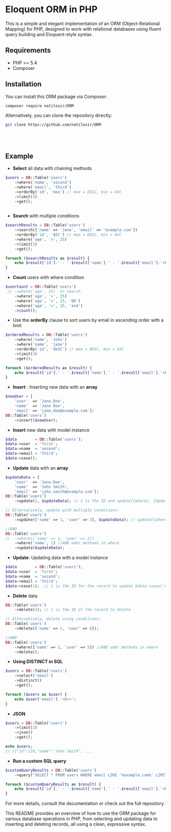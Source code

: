 # Eloquent ORM in PHP

This is a simple and elegant implementation of an ORM (Object-Relational Mapping) for PHP, designed to work with relational databases using fluent query building and Eloquent-style syntax.

## Requirements

- PHP >= 5.4
- Composer

## Installation

You can install this ORM package via Composer:

```bash
composer require natilosir/ORM
```
Alternatively, you can clone the repository directly:
```bash
git clone https://github.com/natilosir/ORM
```
<br><br>

## Example

- **Select** all data with chaining methods
```php
$users = DB::Table('users')
    ->where('name', 'second')
    ->where('email', 'third')
    ->orderBy('id', 'max') // max = DESC, min = ASC
    ->limit(3)
    ->get();
    
```

- **Search** with multiple conditions
```php
$searchResults = DB::Table('users')
    ->search(['name' => 'Jane', 'email' => 'example.com'])
    ->orderBy('id', 'ASC') // max = DESC, min = ASC
    ->where('age', '>', 25)
    ->limit(3)
    ->get();

foreach ($searchResults as $result) {
    echo $result['id'].' - '.$result['name'].' - '.$result['email'].'<br>';
}
```

- **Count** users with where condition
```php
$userCount = DB::Table('users')
 // ->where('age', 25)  or search
    ->where('age', '>', 25)
    ->where('age', '>', 25, 'OR')
    ->where('age', '=', 25, 'and')
    ->count();
```

- Use the **orderBy** clause to sort users by email in ascending order with a limit
```php
$orderedResults = DB::Table('users')
    ->where('name', 'John')
    ->where('name', 'jane')
    ->orderBy('id', 'deSC') // max = DESC, min = ASC
    ->limit(3)
    ->get();

foreach ($orderedResults as $result) {
    echo $result['id'].' - '.$result['name'].' - '.$result['email'].'<br>';
}
```

- **Insert** : Inserting new data with an **array**
```php
$newUser = [
    'user'  => 'Jane.Doe',
    'name'  => 'Jane Doe',
    'email' => 'jane.doe@example.com'];
DB::Table('users')
    ->insert($newUser);
```

- **Insert** new data with model instance
```php
$data        = DB::Table('users');
$data->user  = 'first';
$data->name  = 'second';
$data->email = 'third';
$data->save();
```

- **Update** data with an **array**
```php
$updateData = [
    'user'  => 'Jane.Doe',
    'name'  => 'John Smith',
    'email' => 'john.smith@example.com'];
DB::Table('users')
    ->update(1, $updateData); // 1 is the ID and update({where}, {UpdateArray})

// Alternatively, update with multiple conditions:
DB::Table('users')
    ->update(['name' => 1, 'user' => 3], $updateData); // update({where}, {UpdateArray})

//AND
DB::Table('users')
//  ->where(['name' => 1, 'user' => 2])
    ->where('name', 1) //AND oder methods in where
    ->update($updateData);
```

- **Update**: Updating data with a model instance
```php
$data        = DB::Table('users');
$data->user  = 'first';
$data->name  = 'second';
$data->email = 'third';
$data->save(1);  // 1 is the ID for the record to update $data->save('name' => 'Jane Doe'); 
```

- **Delete** data
```php
DB::Table('users')
    ->delete(1); // 1 is the ID of the record to delete

// Alternatively, delete using conditions:
DB::Table('users')
    ->delete(['name' => 1, 'user' => 6]);

//AND
DB::Table('users')
    ->where(['name' => 1, 'user' => 5]) //AND oder methods in where
    ->delete();
```

- **Using DISTINCT in SQL**
```php
$users = DB::Table('users')
    ->select('email')
    ->distinct()
    ->get();

foreach ($users as $user) {
    echo $user['email'].'<br>';
}
```

- **JSON**
```php
$users = DB::Table('users')
    ->limit(3)
    ->json()
    ->get();

echo $users;
// [{"id":116,"name":"John Smith", ...
```

- **Run a custom SQL query**
```php
$customQueryResults = DB::Table('users')
    ->query("SELECT * FROM users WHERE email LIKE '%example.com%' LIMIT 5");

foreach ($customQueryResults as $result) {
    echo $result['id'].' - '.$result['name'].' - '.$result['email'].'<br>';
}
```

For more details, consult the documentation or check out the full repository.

This README provides an overview of how to use the ORM package for various database operations in PHP, from selecting and updating data to inserting and deleting records, all using a clean, expressive syntax.
